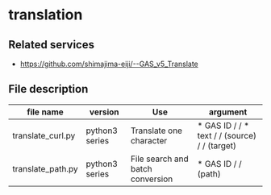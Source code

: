 # translation
## Related services
- https://github.com/shimajima-eiji/--GAS_v5_Translate

## File description
|file name            |version|Use|argument|
|--------------------|---------|---|---|
|translate_curl.py   |python3 series|Translate one character|* GAS ID / / * text / / (source) / / (target) |
|translate_path.py   |python3 series|File search and batch conversion|* GAS ID / / (path) |
